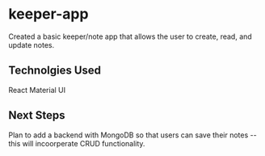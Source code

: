 # keeper-app

Created a basic keeper/note app that allows the user to create, read, and update notes.

## Technolgies Used
React
Material UI

## Next Steps
Plan to add a backend with MongoDB so that users can save their notes -- this will incoorperate CRUD functionality. 
